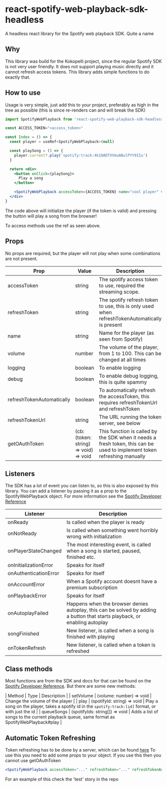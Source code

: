 # react-spotify-web-playback-sdk-headless

A headless react library for the Spotify web playback SDK. Quite a name

## Why

This library was build for the Kokopelli project, since the regular Spotify SDK is not very user friendly.
It does not support playing music directly and it cannot refresh access tokens.
This library adds simple functions to do exactly that.

## How to use

Usage is very simple, just add this to your project, preferably as high in the tree as possible (this is since re-renders can and will break the SDK)
```jsx
import SpotifyWebPlayback from 'react-spotify-web-playback-sdk-headless'

const ACCESS_TOKEN="<access_token>"

const Index = () => {
  const player = useRef<SpotifyWebPlayback>(null)

  const playSong = () => {
    player.current?.play('spotify:track:4k1OADTXVmuABulPYY9IIu')
  }

  return <div>
    <button onClick={playSong}>
      Play a song
    </button>

    <SpotifyWebPlayback accessToken={ACCESS_TOKEN} name="cool player" volume={50}>
  </div>
}
```
The code above will initialize the player (if the token is valid) and pressing the button will play a song from the browser!

To access methods use the ref as seen above.

## Props

No props are required, but the player will not play when some combinations are not present.

| Prop | Value | Description |
|------|-------|-------------|
| accessToken | string | The spotify access token to use, required the streaming scope. |
| refreshToken| string | The spotify refresh token to use, this is only used when refreshTokenAutomatically is present |
| name | string | Name for the player (as seen from Spotify) |
| volume | number | The volume of the player, from 1 to 100. This can be changed at all times |
| logging | boolean | To enable logging |
| debug | boolean | To enable debug logging, this is quite spammy |
| refreshTokenAutomatically | boolean | To automatically refresh the accessToken, this requires refreshTokenUrl and refreshToken|
| refreshTokenUrl | string | The URL running the token server, see below |
| getOAuthToken | (cb: (token: string) => void) => void | This function is called by the SDK when it needs a fresh token, this can be used to implement token refreshing manually |

## Listeners

The SDK has a lot of event you can listen to, so this is also exposed by this library.
You can add a listener by passing it as a prop to the SpotifyWebPlayback object.
For more information see the [Spotify Developer Reference](https://developer.spotify.com/documentation/web-playback-sdk/reference/)

| Listener | Description |
|----------|----------|
| onReady | Is called when the player is ready |
| onNotReady | Is called when something went horribly wrong with initialization |
| onPlayerStateChanged | The most interesting event, is called when a song is started, paused, finished etc. |
| onInitializationError | Speaks for itself |
| onAuthenticationError | Speaks for itself |
| onAccountError | When a Spotify account doesnt have a premium subscription |
| onPlaybackError | Speaks for itself |
| onAutoplayFailed | Happens when the browser denies autoplay, this can be solved by adding a button that starts playback, or enabling autoplay |
| songFinished | New listener, is called when a song is finished with playing |
| onTokenRefresh | New listener, is called when a token is refreshed |

## Class methods

Most functions are from the SDK and docs for that can be found on the [Spotify Developer Reference](https://developer.spotify.com/documentation/web-playback-sdk/reference/).
But there are some new methods:

| Method | Type | Description |
| setVolume | (volume: number) => void | Change the volume of the player |
| play | (spotifyId: string) => void | Play a song on the player, takes a spotify id in the `spotify:track:[id]` format, or with just the id |
| queueSongs | (spotifyIds: string[]) => void | Adds a list of songs to the current playback queue, same format as SpotifyWebPlayback#play  |


## Automatic Token Refreshing

Token refreshing has to be done by a server, which can be found [here](https://github.com/KokopelliMusic/spotify_auth_api)
To use this you need to add some props to your object. If you use this then you cannot use getOAuthToken
```jsx
<SpotifyWebPlayback accessToken="..." refreshToken="..." refreshTokenAutomatically refreshTokenUrl="<url_to_server>/spotify/auth/refresh" />
```
For an example of this check the 'test' story in the repo
